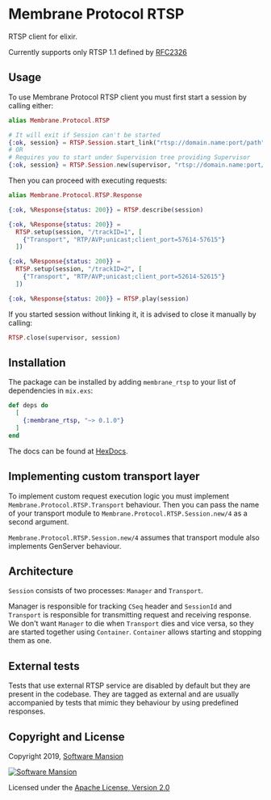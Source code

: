 # Membrane Protocol RTSP

RTSP client for elixir.

Currently supports only RTSP 1.1 defined by
[RFC2326](https://tools.ietf.org/html/rfc2326)

## Usage

To use Membrane Protocol RTSP client you must first start a session by calling either:

```elixir
alias Membrane.Protocol.RTSP

# It will exit if Session can't be started
{:ok, session} = RTSP.Session.start_link("rtsp://domain.name:port/path")
# OR
# Requires you to start under Supervision tree providing Supervisor
{:ok, session} = RTSP.Session.new(supervisor, "rtsp://domain.name:port/path")
```

Then you can proceed with executing requests:

```elixir
alias Membrane.Protocol.RTSP.Response

{:ok, %Response{status: 200}} = RTSP.describe(session)

{:ok, %Response{status: 200}} =
  RTSP.setup(session, "/trackID=1", [
    {"Transport", "RTP/AVP;unicast;client_port=57614-57615"}
  ])

{:ok, %Response{status: 200}} =
  RTSP.setup(session, "/trackID=2", [
    {"Transport", "RTP/AVP;unicast;client_port=52614-52615"}
  ])

{:ok, %Response{status: 200}} = RTSP.play(session)
```

If you started session without linking it, it is advised to close it manually
by calling:

```elixir
RTSP.close(supervisor, session)
```

## Installation

The package can be installed by adding `membrane_rtsp` to your list
of dependencies in `mix.exs`:

```elixir
def deps do
  [
    {:membrane_rtsp, "~> 0.1.0"}
  ]
end
```

The docs can be found at [HexDocs](https://hexdocs.pm/membrane_protocol_rtsp).

## Implementing custom transport layer

To implement custom request execution logic you must implement
`Membrane.Protocol.RTSP.Transport` behaviour. Then you can pass
the name of your transport module to `Membrane.Protocol.RTSP.Session.new/4` as
a second argument.

`Membrane.Protocol.RTSP.Session.new/4` assumes that transport module also implements
GenServer behaviour.

## Architecture

`Session` consists of two processes: `Manager` and `Transport`.

Manager is responsible for tracking `CSeq` header and `SessionId` and `Transport`
is responsible for transmitting request and receiving response. We don't want `Manager`
to die when `Transport` dies and vice versa, so they are started together using
`Container`. `Container` allows starting and stopping them as one.

## External tests

Tests that use external RTSP service are disabled by default but they are present
in the codebase. They are tagged as external and are usually accompanied by
tests that mimic they behaviour by using predefined responses.

## Copyright and License

Copyright 2019, [Software Mansion](https://swmansion.com/?utm_source=git&utm_medium=readme&utm_campaign=membrane)

[![Software Mansion](https://membraneframework.github.io/static/logo/swm_logo_readme.png)](https://swmansion.com/?utm_source=git&utm_medium=readme&utm_campaign=membrane)

Licensed under the [Apache License, Version 2.0](LICENSE)